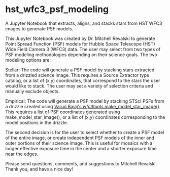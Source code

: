 # hst_wfc3_psf_modeling

A Jupyter Notebook that extracts, aligns, and stacks stars from HST WFC3 images to generate PSF models.

This Jupyter Notebook was created by Dr. Mitchell Revalski to generate Point Spread Function (PSF) models for Hubble Space Telescope (HST) Wide Field Camera 3 (WFC3) data. The user may select from two types of PSF modeling methodologies depending on their science goals. The two modeling options are:

Stellar: The code will generate a PSF model by stacking stars extracted from a drizzled science image. This requires a Source Extractor type catalog, or a list of (x,y) coordinates, that correspond to the stars the user would like to stack. The user may set a variety of selection criteria and manually exclude objects.

Empirical: The code will generate a PSF model by stacking STScI PSFs from a drizzle created using [Varun Bajaj's *wfc3tools* make_model_star_image()](https://github.com/Vb2341/wfc3tools). This requires a list of PSF coordinates generated using make_model_star_image(), or a list of (x,y) coordinates corresponding to the model positions in the drizzle.

The second decision is for the user to select whether to create a PSF model of the entire image, or create independent PSF models of the inner and outer portions of their science image. This is useful for mosaics with a longer effective exposure time in the center and a shorter exposure time near the edges.

Please send questions, comments, and suggestions to Mitchell Revalski. Thank you, and have a nice day!

